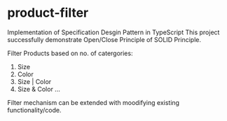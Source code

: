 # product-filter

Implementation of Specification Desgin Pattern in TypeScript
This project successfully demonstrate Open/Close Principle of SOLID Principle.

Filter Products based on no. of catergories:
1. Size
2. Color
3. Size | Color
4. Size & Color
...

Filter mechanism can be extended with moodifying existing functionality/code.

